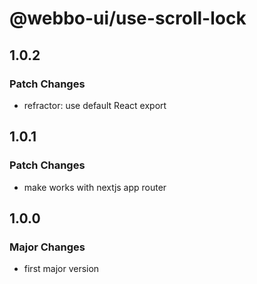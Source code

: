 # @webbo-ui/use-scroll-lock

## 1.0.2

### Patch Changes

- refractor: use default React export

## 1.0.1

### Patch Changes

- make works with nextjs app router

## 1.0.0

### Major Changes

- first major version
